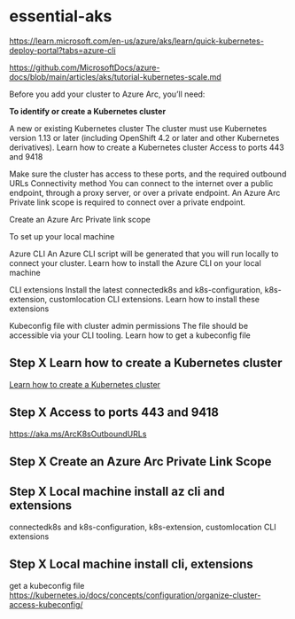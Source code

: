 # essential-aks

https://learn.microsoft.com/en-us/azure/aks/learn/quick-kubernetes-deploy-portal?tabs=azure-cli

https://github.com/MicrosoftDocs/azure-docs/blob/main/articles/aks/tutorial-kubernetes-scale.md

Before you add your cluster to Azure Arc, you’ll need:

**To identify or create a Kubernetes cluster**

A new or existing Kubernetes cluster
The cluster must use Kubernetes version 1.13 or later (including OpenShift 4.2 or later and other Kubernetes derivatives). Learn how to create a Kubernetes cluster
Access to ports 443 and 9418

Make sure the cluster has access to these ports, and the required outbound URLs
Connectivity method
You can connect to the internet over a public endpoint, through a proxy server, or over a private endpoint. An Azure Arc Private link scope is required to connect over a private endpoint.

Create an Azure Arc Private link scope


To set up your local machine

Azure CLI
An Azure CLI script will be generated that you will run locally to connect your cluster.
Learn how to install the Azure CLI on your local machine

CLI extensions
Install the latest connectedk8s and k8s-configuration, k8s-extension, customlocation CLI extensions. Learn how to install these extensions

Kubeconfig file with cluster admin permissions
The file should be accessible via your CLI tooling. Learn how to get a kubeconfig file


## Step X Learn how to create a Kubernetes cluster

[Learn how to create a Kubernetes cluster](https://kind.sigs.k8s.io/docs/user/quick-start/#creating-a-cluster)



## Step X Access to ports 443 and 9418

https://aka.ms/ArcK8sOutboundURLs


## Step X Create an Azure Arc Private Link Scope


## Step X Local machine install az cli and extensions
connectedk8s and k8s-configuration, k8s-extension, customlocation CLI extensions


## Step X Local machine install cli, extensions

get a kubeconfig file https://kubernetes.io/docs/concepts/configuration/organize-cluster-access-kubeconfig/
